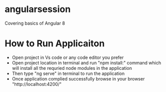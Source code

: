 # angularsession
Covering basics of Angular 8


# How to Run Applicaiton
- Open project in Vs code or any code editor you prefer
- Open project location in terminal and run "npm install:" command which will install all the requried node modules in the application
- Then type "ng serve" in terminal to run the application
- Once application complied successfully browse in your browser "http://localhost:4200/"
